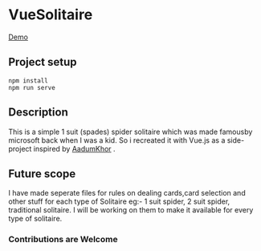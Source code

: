 # VueSolitaire

[Demo](https://solitairevue.firebaseapp.com)

## Project setup

```
npm install
npm run serve
```

## Description

This is a simple 1 suit (spades) spider solitaire which was made famousby microsoft back when I was a kid. So i recreated it with Vue.js as a side-project inspired by [AadumKhor](https://github.com/AadumKhor) .

## Future scope

I have made seperate files for rules on dealing cards,card selection and other stuff for each type of Solitaire eg:- 1 suit spider, 2 suit spider, traditional solitaire. I will be working on them to make it available for every type of solitaire.

### Contributions are Welcome
